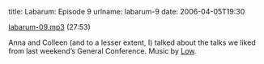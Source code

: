title: Labarum: Episode 9
urlname: labarum-9
date: 2006-04-05T19:30

[labarum-09.mp3][a] (27:53)

[a]: {static}/images/2006-04-05-labarum-09.mp3

Anna and Colleen (and to a lesser extent, I) talked about the talks we liked from last weekend&#x02bc;s General
Conference. Music by [Low][b].

[b]: https://www.chairkickers.com/
